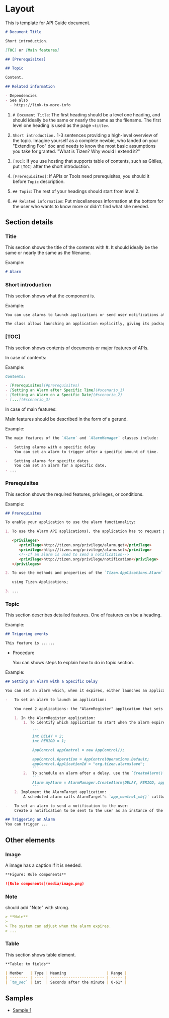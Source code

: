 # Layout

This is template for API Guide document.

```markdown
# Document Title

Short introduction.

[TOC] or [Main features]

## [Prerequisites]

## Topic

Content.

## Related information

- Dependencies
- See also
  - https://link-to-more-info
```

1.  `# Document Title`: The first heading should be a level one heading, and should ideally be the same or nearly the same as the filename. The first level one heading is used as the page `<title>`.

1.  `Short introduction.` 1-3 sentences providing a high-level overview of the topic. Imagine yourself as a complete newbie, who landed on your "Extending Foo" doc and needs to know the most basic assumptions you take for granted.
    "What is Tizen? Why would I extend it?"

1.  `[TOC]`: If you use hosting that supports table of contents, such as Gitiles,
    put `[TOC]` after the short introduction.

1.  `[Prerequisites]`: If APIs or Tools need prerequisites, you should it before `Topic` description.

1.  `## Topic`: The rest of your headings should start from level 2.

1.  `## Related information`: Put miscellaneous information at the bottom for the user who wants to know more or didn't find what she needed.

## Section details

### Title

This section shows the title of the contents with \#. It should ideally be the same or nearly the same as the filename.

Example:
```markdown
# Alarm
```

### Short introduction

This section shows what the component is.

Example:
```markdown
You can use alarms to launch applications or send user notifications at specific times. The mechanism involved in launching the application is the class.

The class allows launching an application explicitly, giving its package name, or providing certain criteria that the application must meet. For example, the criteria can include the type of data on which the application must be able to operate. The structure containing the criteria is called an application control.

```

### [TOC]

This section shows contents of documents or major features of APIs.

In case of contents:

Example:
```markdown
Contents:

- [Prerequisites](#prerequisites)
- [Setting an Alarm after Specific Time](#scenario_1)
- [Setting an Alarm on a Specific Date](#scenario_2)
- [...](#scenario_3)
```

In case of main features:

Main features should be described in the form of a gerund.

Example:
```markdown
The main features of the `Alarm` and `AlarmManager` classes include:

-   Setting alarms with a specific delay
    You can set an alarm to trigger after a specific amount of time.

-   Setting alarms for specific dates
    You can set an alarm for a specific date.
- ...
```

### Prerequisites

This section shows the required features, privileges, or conditions.

Example:
```markdown
## Prerequisites

To enable your application to use the alarm functionality:

1. To use the Alarm API applications), the application has to request permission by adding the following privileges to the `tizen-manifest.xml` file:

   <privileges>
      <privilege>http://tizen.org/privilege/alarm.get</privilege>
      <privilege>http://tizen.org/privilege/alarm.set</privilege>
      <!--If an alarm is used to send a notification-->
      <privilege>http://tizen.org/privilege/notification</privilege>
   </privileges>

2. To use the methods and properties of the `Tizen.Applications.Alarm` and `Tizen.Applications.AlarmManager`classes, include the [Tizen.Applications](https://developer.tizen.org/dev-guide/csapi/namespaceTizen_1_1Applications.html) namespace in your application:

   using Tizen.Applications;

3. ...
```

### Topic

This section describes detailed features. One of features can be a heading.

Example:
```markdown
## Trigering events

This feature is ......
```
- Procedure

  You can shows steps to explain how to do in topic section.

Example:
```markdown
## Setting an Alarm with a Specific Delay

You can set an alarm which, when it expires, either launches an application or sends a notification to the user:

-   To set an alarm to launch an application:

    You need 2 applications: the "AlarmRegister" application that sets the alarm, and the "AlarmTarget" application that is launched when the alarm expires.

    1. In the AlarmRegister application:
        1. To identify which application to start when the alarm expires, the [Tizen.Applications.AlarmManager](https://developer.tizen.org/dev-guide/csapi/classTizen_1_1Applications_1_1AlarmManager.html) class needs an application control instance.Create a new instance of the [Tizen.Applications.AppControl](https://developer.tizen.org/dev-guide/csapi/classTizen_1_1Applications_1_1AppControl.html) class, and set the `Operation` and `ApplicationID` properties for it. The `Operation` property identifies the operation to be performed, and the `ApplicationID` property identifies the `appid` of the target application to be launched. You can get the `appid` of the target application from its `tizen-manifest.xml` file.

            ```
            int DELAY = 2;
            int PERIOD = 1;

            AppControl appControl = new AppControl();

            appControl.Operation = AppControlOperations.Default;
            appControl.ApplicationId = "org.tizen.alarmslave";
            ```
        2.  To schedule an alarm after a delay, use the `CreateAlarm()` method of the `Tizen.Applications.AlarmManager` class, with the initial delay, interval for subsequent alarms, and instance of the `Tizen.Applications.AppControl` class as parameters.The method creates the alarm as a new instance of the [Tizen.Applications.Alarm](https://developer.tizen.org/dev-guide/csapi/classTizen_1_1Applications_1_1Alarm.html) class.
            ```
            Alarm myAlarm = AlarmManager.CreateAlarm(DELAY, PERIOD, appControl);
            ```
    2. Implement the AlarmTarget application:
        A scheduled alarm calls AlarmTarget's `app_control_cb()` callback when the alarm expires:

-   To set an alarm to send a notification to the user:
    Create a notification to be sent to the user as an instance of the Tizen.Applications.Notifications.Notification class:

## Triggering an Alarm
You can trigger ...

```

## Other elements

### Image

A image has a caption if it is needed.

```markdown
**Figure: Rule components**

![Rule components](media/image.png)
```

### Note

  should add "Note" with strong.

```markdown
> **Note**
>
> The system can adjust when the alarm expires.
> ...
```

### Table

This section shows table element.

```markdown
**Table: tm fields**

| Member   | Type | Meaning                  | Range |
| -------- | ---- | ------------------------ | ----- |
| `tm_sec` | int  | Seconds after the minute | 0-61* |
```


## Samples

- [Sample 1](sample1.md)

